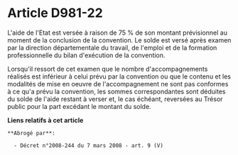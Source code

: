 # Article D981-22

L'aide de l'Etat est versée à raison de 75 % de son montant prévisionnel au moment de la conclusion de la convention. Le
solde est versé après examen par la direction départementale du travail, de l'emploi et de la formation professionnelle du
bilan d'exécution de la convention.

Lorsqu'il ressort de cet examen que le nombre d'accompagnements réalisés est inférieur à celui prévu par la convention ou que
le contenu et les modalités de mise en oeuvre de l'accompagnement ne sont pas conformes à ce qu'a prévu la convention, les
sommes correspondantes sont déduites du solde de l'aide restant à verser et, le cas échéant, reversées au Trésor public pour
la part excédant le montant du solde.

**Liens relatifs à cet article**

	**Abrogé par**:

	  - Décret n°2008-244 du 7 mars 2008 - art. 9 (V)
